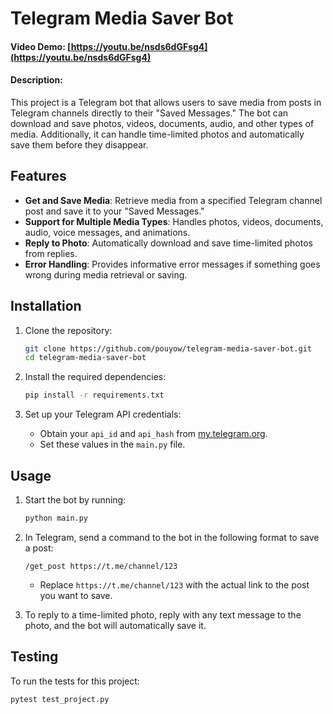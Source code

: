 # Telegram Media Saver Bot
#### Video Demo: [https://youtu.be/nsds6dGFsg4](https://youtu.be/nsds6dGFsg4)
#### Description:
This project is a Telegram bot that allows users to save media from posts in Telegram channels directly to their "Saved Messages." The bot can download and save photos, videos, documents, audio, and other types of media. Additionally, it can handle time-limited photos and automatically save them before they disappear.

## Features

- **Get and Save Media**: Retrieve media from a specified Telegram channel post and save it to your "Saved Messages."
- **Support for Multiple Media Types**: Handles photos, videos, documents, audio, voice messages, and animations.
- **Reply to Photo**: Automatically download and save time-limited photos from replies.
- **Error Handling**: Provides informative error messages if something goes wrong during media retrieval or saving.

## Installation

1. Clone the repository:
    ```bash
    git clone https://github.com/pouyow/telegram-media-saver-bot.git
    cd telegram-media-saver-bot
    ```

2. Install the required dependencies:
    ```bash
    pip install -r requirements.txt
    ```

3. Set up your Telegram API credentials:
    - Obtain your `api_id` and `api_hash` from [my.telegram.org](https://my.telegram.org).
    - Set these values in the `main.py` file.

## Usage

1. Start the bot by running:
    ```bash
    python main.py
    ```

2. In Telegram, send a command to the bot in the following format to save a post:
    ```
    /get_post https://t.me/channel/123
    ```
    - Replace `https://t.me/channel/123` with the actual link to the post you want to save.

3. To reply to a time-limited photo, reply with any text message to the photo, and the bot will automatically save it.

## Testing

To run the tests for this project:

```bash
pytest test_project.py
